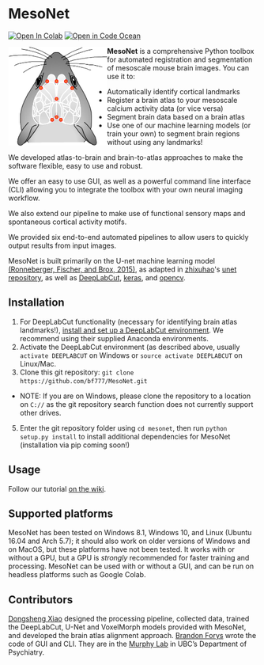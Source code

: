 # MesoNet

[![Open In Colab](https://colab.research.google.com/assets/colab-badge.svg)](https://colab.research.google.com/github/bf777/MesoNet/blob/master/mesonet_demo_colab.ipynb) [![Open in Code Ocean](https://codeocean.com/codeocean-assets/badge/open-in-code-ocean.svg)](https://codeocean.com/capsule/1919930/tree)

<img src="https://github.com/bf777/MesoNet/blob/master/img/logo.png" width="200" height="200" align="left">

**MesoNet** is a comprehensive Python toolbox for automated registration and segmentation of mesoscale mouse brain images.
You can use it to:
- Automatically identify cortical landmarks
- Register a brain atlas to your mesoscale calcium activity data (or vice versa)
- Segment brain data based on a brain atlas
- Use one of our machine learning  models (or train your own) to segment brain regions without using any landmarks!

We developed atlas-to-brain and brain-to-atlas approaches to make the software flexible, easy to use and robust.

We offer an easy to use GUI, as well as a powerful command line interface (CLI) allowing you to integrate the toolbox with your own neural imaging workflow.

We also extend our pipeline to make use of functional sensory maps and spontaneous cortical activity motifs.

We provided six end-to-end automated pipelines to allow users to quickly output results from input images.

MesoNet is built primarily on the U-net machine learning model
[(Ronneberger, Fischer, and Brox, 2015)](http://dx.doi.org/10.1007/978-3-319-24574-4_28),
as adapted in [zhixuhao](https://github.com/zhixuhao)'s [unet repository](https://github.com/zhixuhao/unet), as well as
[DeepLabCut](https://github.com/AlexEMG/DeepLabCut), [keras](https://github.com/keras-team/keras), and
[opencv](https://github.com/opencv/opencv).

## Installation
1. For DeepLabCut functionality (necessary for identifying brain atlas landmarks!),
[install and set up a DeepLabCut environment](https://github.com/AlexEMG/DeepLabCut/blob/master/docs/installation.md).
We recommend using their supplied Anaconda environments.
2. Activate the DeepLabCut environment (as described above, usually `activate DEEPLABCUT` on Windows or 
`source activate DEEPLABCUT` on Linux/Mac. 
3. Clone this git repository: `git clone https://github.com/bf777/MesoNet.git`
* NOTE: If you are on Windows, please clone the repository to a location on `C://` as the git repository search function does not currently support other drives.
5. Enter the git repository folder using `cd mesonet`, then run `python setup.py install` to install additional
dependencies for MesoNet (installation via pip coming soon!)

## Usage
Follow our tutorial [on the wiki](https://github.com/bf777/MesoNet/wiki/Quick-Start-Guide).

## Supported platforms
MesoNet has been tested on Windows 8.1, Windows 10, and Linux (Ubuntu 16.04 and Arch 5.7); it should also work on older versions of Windows and on MacOS, but these platforms have not been tested. It works with or without a GPU, but a GPU is _strongly_ recommended for faster training and processing. MesoNet can be used with or without a GUI, and can be run on headless platforms such as Google Colab.

## Contributors
[Dongsheng Xiao](https://github.com/DongshengXiao) designed the processing pipeline, collected data, trained the DeepLabCut, U-Net and VoxelMorph models provided with MesoNet, and developed the brain atlas alignment approach. [Brandon Forys](https://github.com/bf777) wrote the code of GUI and CLI. They are in the [Murphy Lab](https://murphylab.med.ubc.ca/) in UBC’s Department of Psychiatry.
